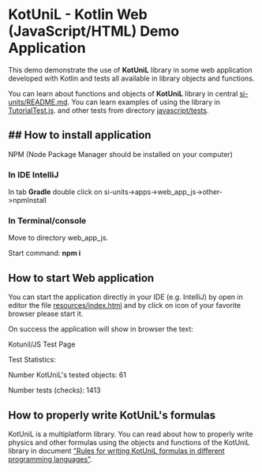 # KotUniL - Kotlin Web (JavaScript/HTML) Demo Application


This demo demonstrate the use of **KotUniL** library in some web application developed 
with Kotlin and tests all available in library objects and functions.

You can learn about functions and objects of **KotUniL** library in 
central [si-units/README.md](https://github.com/vsirotin/si-units/blob/8a4c1406be962031dd32724470fd15367c230e5d/README.md).
You can learn examples of using the library in 
[TutorialTest.js](https://github.com/vsirotin/si-units/blob/cc518e5c45b412aea547adab1ac8f6968af490d0/apps/web_app_js/src/main/javascript/tests/TutorialTest.js).
and other tests from directory 
[javascript/tests](https://github.com/vsirotin/si-units/blob/cc518e5c45b412aea547adab1ac8f6968af490d0/apps/web_app_js/src/main/javascript/tests).

## ## How to install application
NPM (Node Package Manager should be installed on your computer)
### In IDE IntelliJ
In tab **Gradle** double click on si-units->apps->web_app_js->other->npmInstall

### In Terminal/console
Move to directory web_app_js. 

Start command: **npm i** 

## How to start Web application
You can start the application directly in your IDE (e.g. IntelliJ) by open in editor the file
 [resources/index.html](https://github.com/vsirotin/si-units/blob/cc518e5c45b412aea547adab1ac8f6968af490d0/apps/web_app_js/src/main/resources/index.html)
and by click on icon of your favorite browser please start it.

On success the application will show in browser the text:

Kotunil/JS Test Page

Test Statistics:

Number KotUniL's tested objects: 61

Number tests (checks): 1413

## How to properly write KotUniL's formulas
KotUniL is a multiplatform library.
You can read about how to properly write physics and other formulas
using the objects and functions of the KotUniL library in document
["Rules for writing KotUniL formulas in different programming languages"](https://github.com/vsirotin/si-units/blob/c3f1b87c2fa4b35adc64b676318e27eae3e246e5/RulesWritingFormulas.md).